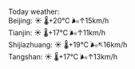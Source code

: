 Today weather:  
Beijing: ☀️   🌡️+20°C 🌬️↑15km/h  
Tianjin: ☀️   🌡️+17°C 🌬️↑11km/h  
Shijiazhuang: ☀️   🌡️+19°C 🌬️↖16km/h  
Tangshan: ☀️   🌡️+17°C 🌬️↑13km/h  
